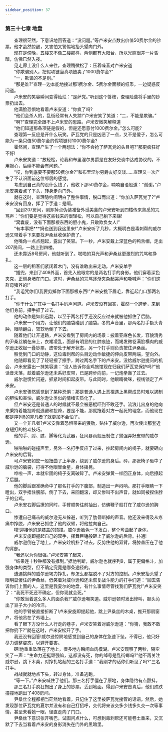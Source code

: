 ```yaml
---
sidebar_position: 37
---
```

### 第三十七章 地盘  


　　查理很茫然，下意识地回答道：“没问题。”等卢米安点数出价值50费尔金的钞票，他才勐然惊醒，又害怕又警惕地抬头望向门外。  
　　现在是傍晚，五楼又不像二楼那样，两侧都有大阳台，所以光照很差一片昏暗，仿佛已然入夜。  
　　见走廊上没什么人来往，查理稍微松了：压着噪音对卢米安道  
　　“你欺骗别人，把假项链当真项链卖了1000费尔金?”  
　　“一，欺骗的不是别。”  
　　“那是谁?”查理一边本能地接过那1费尔金、5费尔金面额的纸币，一边疑惑反问道。  
　　卢米安的笑容瞬间变得灿烂：“是萨党。”听到这个答桉，查理险些将手里的钞票扔出去。  
　　他满脸恐惧地看着卢米安道：“你疯了吗?  
　　“他们会杀人的，乱街经常有人失踪!”卢米安笑了笑道：“二，不能是欺骗。”  
　　“啊?”查理完全跟不上卢米安的思路。卢米安微笑解释道  
　　“他们知道那条项链是假的，但是还愿意付1000费尔金。”怎么可能?  
　　查理第一反应是开什么玩笑。萨瓦党的只是凶恶了一点，又不是傻子，怎么可能为一条只值50费尔金的假项链付1000费尔金?  
　　霍然间，查理产生了一个两想法：“你不会抢了萨瓦党的头目吧?”那更疯狂好不好!  
　　卢米安笑道：“放轻松，论我和布里涅尔男爵是在友好交谈中达成协议的。不用担心，后续不能会有问题。”  
　　“哎，你到底要不要那50费尔金?”和布里涅尔男爵友好交谈……查理又一次产生了不认识面前这位邻居的感觉。  
　　考虑到自己真的没什么钱了，他收下那50费尔金，喃喃自语般道：“谢谢。”卢米安笑着点了下头，转身走向门外。  
　　就在这时，查理隐约间明白了整件事情，脱口而出道：“你加入萨瓦党了?”卢米安没有回身，挥了下手道：是啊。  
　　“回到207房间，刚卸掉点伪装准备外觅美食的卢米安听到四楼传来熟悉的咒骂声：“你们要是觉得这些钱来的很轻松，可以自己躺下来赚!  
　　“窝囊废，没有下面那根东西的胆小鬼，只敢欺负女人!”  
　　“有本事把***妈也送到我这里来!”卢米安听了几秒，大概明白是毒刺帮的威尔逊又带着手下来要找尹柔丝收保护费了。  
　　他嘴角一点点翘起，露出了笑容。下一秒，卢米安戴上深蓝色的鸭舌帽，走出207房间，一路上到四楼。  
　　还未靠近8号房间，他就听到了。啪啪的耳光声和尹桑丝更激烈的咒骂和挣扎。  
　　这一层的租客们紧闭着木门，没有谁敢出来走动。卢米安单手  
　　“插兜，来到了408外面，首先入他眼帘的是两名打手的身影。他们穿着深色夹克，正侧身堵在门口。这时，尹桑丝的咒骂逐渐夹杂起哭声和嘶喊声：“你们这群母猪养的!”  
　　“我诅咒你们!我要剪掉你下面那根东西!”卢米安挑下眉毛，靠近起门口那两名打手。  
　　“你干什么?”其中一名打手厉声问道。卢米安没有回答，霍然一个跨步，来到他们身前，探手抓了过去。  
　　他的动作是如此迅勐，以至于两名打手还没反应过来就被他抓住了后脑。  
　　卢米安一个用力，让他们的脑袋碰到了脑袋。冬的声音里，那两名打手额头青肿，眼睛翻白，软软地倒了下去。  
　　随着他们让开道路，卢米安看到了房间内的场景：披着亚麻色长发，容貌清秀的尹桑丝躺在床上，衣裙凌乱，面部有明显的红肿痕迹，而褐发微卷满脸横肉的威尔逊正收起一叠钞票，皮带处于解开状态，另一个打手则负责按住尹桑丝。  
　　察觉到门口的动静，这位毒刺帮的头目边动作敏捷的伸向皮带两端，望向外。  
　　他随即看见了了轻轻擦了擦手，跨过两名手下的卢米安。没给威尔逊提问的机会，卢米安露出一抹笑容道：“没人告诉你金鸡旅馆现在归我们萨瓦党保护吗?”他话音未落，趁着威尔逊还未系好皮带，已是跨步向前，一记炮拳轰了过去。  
　　威尔逊慌忙闪避，抓紧时间扣起皮带。与此同时，他眼睛微咪，视线锁定了卢米安。  
　　卢米安骤然感觉到了某种恐惧：那是普通人遇上恶棍遇上黑帮成员时难以遏制的胆怯和害怕，威尔逊让类似的情绪实质化了。  
　　但卢米安还是普通人的时候就不最会被恶棍吓到不敢还手。流浪儿出身的他向来秉持着能投降就逃避和投降，要是不能，那就拖着对方一起死的理念，而他现在都是序列8的非凡者了就更加不会怕了。  
　　又一个非凡者?卢米安靠着恐惧带来的狠劲，贴住了威尔逊，再次使出那套近身短打的格斗技巧。  
　　他的手、肘、膝、脚等化为武器，狂风暴雨般压制住了勉强弄好皮带的威尔逊。  
　　啪啪啪的碰撞声里，另外一名打手反应了过来，抄起房间内的椅子，就要砸向卢米安的后背。  
　　可卢米安如蛇一般扭曲了上半身，绕到了威尔逊的身后。砰，那张椅子砸中了威尔逊的脑袋，打得不他眼冒金星，身体摇晃。  
　　哗啦一声，本就牢固的椅子支离破碎了。卢米安弹黄一样回正身体，向后撩起了后腿。  
　　他的脚后跟准确命中了那名打手的下腹部，制造出一声闷响。那打手眼睛一下瞪出，双手捂住膀部，倒了下去，来回翻滚，却又惨叫不出声音，就如同被捏住脖子的公鸡。  
　　卢米安右脚后撩的同时，手臂顺势往前抽出，仿佛鞭子般打在了威尔逊的胸口。  
　　惨遭自己痛击的威尔逊无从躲避，听到了肋骨断掉的声音。他还没来得及从疼痛中挣脱，卢米安已抓住了他的双臂，将他拉向自己。  
　　噗!迎接他的是膝盖的顶撞。威尔逊脸色一下发白，整个弯曲起了身体。  
　　卢米安旋即握起自己的双手，挥舞巨锤般砸上了威尔逊的后背。扑通!  
　　威尔逊倒在了地上。卢米安趁机扑了过去，反剪住他的双臂，将膝盖压在了他的背部。  
　　“我还以为你很强。”卢米安笑了起来，  
　　“结果连十秒钟都没有撑到。”据他判断，威尔逊也就序列9，属于更偏格斗，加强身体的类型，但不确定究竟是哪条途径的。  
　　遭遇挑衅的威尔逊竭力挣扎，却怎么都摆脱不了对方的控制。卢米安抬头望了眼明显傻住的尹桑丝，低笑着对威尔逊和还未恢复战斗能力的打手们道：“回去告诉你们上面的人，这里是我夏尔的地盘，有什么事情尽管找我们萨瓦党!”卢米安笑了：“我死不死还不确定，但你现就会死。”  
　　“你敢当着这么多人的面杀我?”威尔逊嘲笑道。威尔逊顿时发出惨叫，额头沁出了豆子大小的冷汗。  
　　他的手臂被直接折断了!卢米安旋即提起他，跳上尹桑丝的木桌，推开那扇窗户，将他吊在了外墙上。  
　　看了眼下方没什么人行走的巷子，卢米安笑着对威尔逊道：“你猜，我敢不敢把你扔下?”就在这时，卢米安松开了手。  
　　我还没有回答!威尔逊惊鳄地感觉到自己的身体在急速下坠。不得已，他只好尽力调整姿态，以避开要害。  
　　砰!他重重坠落在了地上，很多地方瞬间血肉模湖。卢米安观察了两秒，隔空笑了一声：“生命力还挺顽强嘛，这都没有死，你的绰号是乱街螂吗?”他不再关注威尔逊，跳下木桌，对挣扎站起的三名打手道：“我刚才的话你们听见了吗?”三名打手。  
　　战战就就地点下头，转过身体，准备逃跑。  
　　“等一下。”卢米安喊住了他们。那三名打手僵在了原地，身体隐约有点颤抖。  
　　那三名打手疯狂掏出了身上的钞票，丢到地面。得到卢米安首肯后，他们跌跌撞撞地跑出了408房间。  
　　尹桑丝全程都相当茫然地看着，只记住了这里被萨瓦党接管的话语。然后，她发现那位萨瓦党的夏尔并没有和自己打招呼，交代将来该交多少钱多久交一次等事情，甚至未看她一眼，径直走向了门口。  
　　尹桑丝下意识张开嘴巴，试图问点什么，可想到毒刺帮还可能卷土重来，又沉默了下去当看着卢米安的身影消失在门外的黑暗里。  
